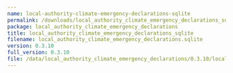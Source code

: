```yaml
---
name: local-authority-climate-emergency-declarations-sqlite
permalink: /downloads/local_authority_climate_emergency_declarations_sqlite/0_3_10
package: local_authority_climate_emergency_declarations
title: local_authority_climate_emergency_declarations_sqlite
filename: local_authority_climate_emergency_declarations.sqlite
version: 0.3.10
full_version: 0.3.10
file: /data/local_authority_climate_emergency_declarations/0.3.10/local_authority_climate_emergency_declarations.sqlite
---
```

